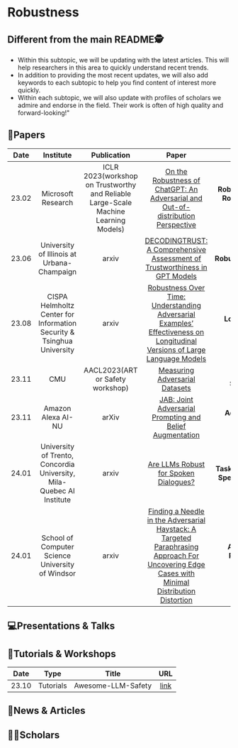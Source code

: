 # Robustness

## Different from the main README🕵️

- Within this subtopic, we will be updating with the latest articles. This will help researchers in this area to quickly understand recent trends.
- In addition to providing the most recent updates, we will also add keywords to each subtopic to help you find content of interest more quickly.
- Within each subtopic, we will also update with profiles of scholars we admire and endorse in the field. Their work is often of high quality and forward-looking!"

## 📑Papers

| Date  |                               Institute                               |                                     Publication                                     |                                                                                       Paper                                                                                       |                                      Keywords                                      |
|:-----:|:---------------------------------------------------------------------:|:-----------------------------------------------------------------------------------:|:---------------------------------------------------------------------------------------------------------------------------------------------------------------------------------:|:----------------------------------------------------------------------------------:|
| 23.02 |                          Microsoft Research                           | ICLR 2023(workshop on Trustworthy and Reliable Large-Scale Machine Learning Models) |                               [On the Robustness of ChatGPT: An Adversarial and Out-of-distribution Perspective](https://arxiv.org/abs/2302.12095)                                | **Robustness Evaluation**&**Adversarial Robustness**&**Out-of-Distribution (OOD)** |
| 23.06 |              University of Illinois at Urbana-Champaign               |                                        arxiv                                        |                                  [DECODINGTRUST: A Comprehensive Assessment of Trustworthiness in GPT Models](https://arxiv.org/abs/2306.11698)                                   |                 **Robustness**&**Ethics**&**Privacy**&**Toxicity**                 |
| 23.08 | CISPA Helmholtz Center for Information Security & Tsinghua University |                                        arxiv                                        |           [Robustness Over Time: Understanding Adversarial Examples’ Effectiveness on Longitudinal Versions of Large Language Models](https://arxiv.org/abs/2308.07847)           |                  **Longitudinal Study**&**Robustness Assessment**                  |
| 23.11 |                                  CMU                                  |                          AACL2023(ART or Safety workshop)                           |                                                        [Measuring Adversarial Datasets](https://arxiv.org/abs/2311.03566)                                                         |         **Adversarial Robustness**&**AI Safety**&**Adversarial Datasets**          |
| 23.11 |                          Amazon Alexa AI-NU                           |                                        arXiv                                        |                                           [JAB: Joint Adversarial Prompting and Belief Augmentation](https://arxiv.org/abs/2311.09473)                                            |          **Adversarial Prompting**&T**oxicity Reduction**&**Robustness**           |
| 24.01 | University of Trento, Concordia University, Mila-Quebec AI Institute  |                                        arxiv                                        |                                                     [Are LLMs Robust for Spoken Dialogues?](https://arxiv.org/abs/2401.02297)                                                     |  **Task-Oriented Dialogues**&**Automatic Speech Recognition**&**Error Analysis**   |
| 24.01 |           School of Computer Science University of Windsor            |                                        arxiv                                        | [Finding a Needle in the Adversarial Haystack: A Targeted Paraphrasing Approach For Uncovering Edge Cases with Minimal Distribution Distortion](https://arxiv.org/abs/2401.11373) |    **Adversarial Attacks**&**Targeted Paraphrasing**&**Reinforcement Learning**    |



## 💻Presentations & Talks


## 📖Tutorials & Workshops

| Date  |   Type    |       Title        |                         URL                          |
|:-----:|:---------:|:------------------:|:----------------------------------------------------:|
| 23.10 | Tutorials | Awesome-LLM-Safety | [link](https://github.com/ydyjya/Awesome-LLM-Safety) |

## 📰News & Articles

## 🧑‍🏫Scholars